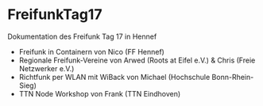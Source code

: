 # FreifunkTag17
Dokumentation des Freifunk Tag 17 in Hennef

- Freifunk in Containern von Nico (FF Hennef)
- Regionale Freifunk-Vereine von Arwed (Roots at Eifel e.V.) & Chris (Freie Netzwerker e.V.)
- Richtfunk per WLAN mit WiBack von Michael (Hochschule Bonn-Rhein-Sieg)
- TTN Node Workshop von Frank (TTN Eindhoven)